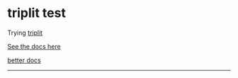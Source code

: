 # triplit test

Trying [triplit](https://www.triplit.dev/)

[See the docs here](https://github.com/aspen-cloud/triplit/tree/main/packages/db)

[better docs](https://www.triplit.dev/docs/getting-started)

-------

